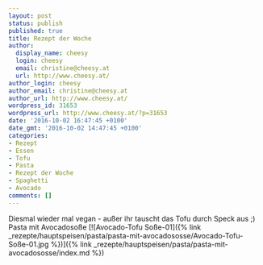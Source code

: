 ```yaml
---
layout: post
status: publish
published: true
title: Rezept der Woche
author:
  display_name: cheesy
  login: cheesy
  email: christine@cheesy.at
  url: http://www.cheesy.at/
author_login: cheesy
author_email: christine@cheesy.at
author_url: http://www.cheesy.at/
wordpress_id: 31653
wordpress_url: http://www.cheesy.at/?p=31653
date: '2016-10-02 16:47:45 +0100'
date_gmt: '2016-10-02 14:47:45 +0100'
categories:
- Rezept
- Essen
- Tofu
- Pasta
- Rezept der Woche
- Spaghetti
- Avocado
comments: []
---
```

Diesmal wieder mal vegan - außer ihr tauscht das Tofu durch Speck aus ;)
Pasta mit Avocadosoße
[![Avocado-Tofu Soße-01]({% link _rezepte/hauptspeisen/pasta/pasta-mit-avocadososse/Avocado-Tofu-Soße-01.jpg %})]({% link _rezepte/hauptspeisen/pasta/pasta-mit-avocadososse/index.md %})
